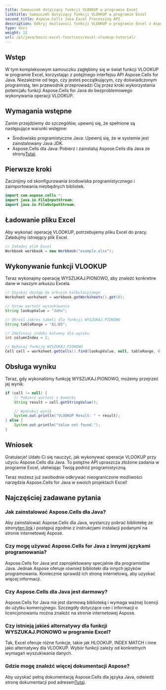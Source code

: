 ```yaml
---
title: Samouczek dotyczący funkcji VLOOKUP w programie Excel
linktitle: Samouczek dotyczący funkcji VLOOKUP w programie Excel
second_title: Aspose.Cells Java Excel Processing API
description: Odkryj możliwości funkcji VLOOKUP w programie Excel z Aspose.Cells dla języka Java — kompleksowy przewodnik po bezproblemowym pobieraniu danych.
type: docs
weight: 12
url: /pl/java/basic-excel-functions/excel-vlookup-tutorial/
---
```


## Wstęp

W tym kompleksowym samouczku zagłębimy się w świat funkcji VLOOKUP w programie Excel, korzystając z potężnego interfejsu API Aspose.Cells for Java. Niezależnie od tego, czy jesteś początkującym, czy doświadczonym programistą, ten przewodnik przeprowadzi Cię przez kroki wykorzystania potencjału funkcji Aspose.Cells for Java do bezproblemowego wykonywania operacji VLOOKUP.

## Wymagania wstępne

Zanim przejdziemy do szczegółów, upewnij się, że spełnione są następujące warunki wstępne:

- Środowisko programistyczne Java: Upewnij się, że w systemie jest zainstalowany Java JDK.
-  Aspose.Cells dla Java: Pobierz i zainstaluj Aspose.Cells dla Java ze strony[Tutaj](https://releases.aspose.com/cells/java/).

## Pierwsze kroki

Zacznijmy od skonfigurowania środowiska programistycznego i zaimportowania niezbędnych bibliotek.

```java
import com.aspose.cells.*;
import java.io.FileInputStream;
import java.io.FileOutputStream;
```

## Ładowanie pliku Excel

Aby wykonać operację VLOOKUP, potrzebujemy pliku Excel do pracy. Załadujmy istniejący plik Excel.

```java
// Załaduj plik Excel
Workbook workbook = new Workbook("example.xlsx");
```

## Wykonywanie funkcji VLOOKUP

Teraz wykonajmy operację WYSZUKAJ.PIONOWO, aby znaleźć konkretne dane w naszym arkuszu Excela.

```java
// Uzyskaj dostęp do arkusza kalkulacyjnego
Worksheet worksheet = workbook.getWorksheets().get(0);

// Ustaw wartość wyszukiwania
String lookupValue = "John";

// Określ zakres tabeli dla funkcji WYSZUKAJ.PIONOWO
String tableRange = "A1:B5";

// Zdefiniuj indeks kolumny dla wyniku
int columnIndex = 2;

// Wykonaj funkcję WYSZUKAJ.PIONOWO
Cell cell = worksheet.getCells().find(lookupValue, null, tableRange, 0, columnIndex);
```

## Obsługa wyniku

Teraz, gdy wykonaliśmy funkcję WYSZUKAJ.PIONOWO, możemy przejrzeć jej wynik.

```java
if (cell != null) {
    // Pobierz wartość z komórki
    String result = cell.getStringValue();

    // Wydrukuj wynik
    System.out.println("VLOOKUP Result: " + result);
} else {
    System.out.println("Value not found.");
}
```

## Wniosek

Gratulacje! Udało Ci się nauczyć, jak wykonywać operacje VLOOKUP przy użyciu Aspose.Cells dla Java. To potężne API upraszcza złożone zadania w programie Excel, ułatwiając Twoją podróż programistyczną.

Teraz możesz już swobodnie odkrywać nieograniczone możliwości narzędzia Aspose.Cells for Java w swoich projektach Excel!

## Najczęściej zadawane pytania

### Jak zainstalować Aspose.Cells dla Java?

 Aby zainstalować Aspose.Cells dla Java, wystarczy pobrać bibliotekę ze strony[ten link](https://releases.aspose.com/cells/java/) i postępuj zgodnie z instrukcjami instalacji podanymi na stronie internetowej Aspose.

### Czy mogę używać Aspose.Cells for Java z innymi językami programowania?

Aspose.Cells for Java jest zaprojektowany specjalnie dla programistów Java. Jednak Aspose oferuje również biblioteki dla innych języków programowania. Koniecznie sprawdź ich stronę internetową, aby uzyskać więcej informacji.

### Czy Aspose.Cells dla Java jest darmowy?

Aspose.Cells for Java nie jest darmową biblioteką i wymaga ważnej licencji do użytku komercyjnego. Szczegóły dotyczące cen i informacji o licencjonowaniu można znaleźć na stronie internetowej Aspose.

### Czy istnieją jakieś alternatywy dla funkcji WYSZUKAJ.PIONOWO w programie Excel?

Tak, Excel oferuje różne funkcje, takie jak HLOOKUP, INDEX MATCH i inne jako alternatywy dla VLOOKUP. Wybór funkcji zależy od konkretnych wymagań wyszukiwania danych.

### Gdzie mogę znaleźć więcej dokumentacji Aspose?

 Aby uzyskać pełną dokumentację Aspose.Cells dla języka Java, odwiedź stronę dokumentacji pod adresem[Tutaj](https://reference.aspose.com/cells/java/).